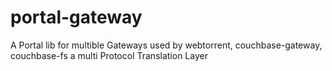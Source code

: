 # portal-gateway
A Portal lib for multible Gateways used by webtorrent, couchbase-gateway, couchbase-fs a multi Protocol Translation Layer
